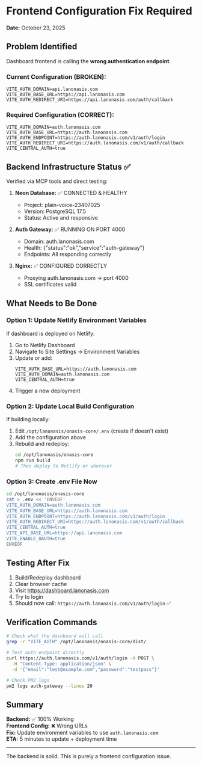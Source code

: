 # Frontend Configuration Fix Required
**Date:** October 23, 2025

## Problem Identified

Dashboard frontend is calling the **wrong authentication endpoint**.

### Current Configuration (BROKEN):
```env
VITE_AUTH_DOMAIN=api.lanonasis.com
VITE_AUTH_BASE_URL=https://api.lanonasis.com
VITE_AUTH_REDIRECT_URI=https://api.lanonasis.com/auth/callback
```

### Required Configuration (CORRECT):
```env
VITE_AUTH_DOMAIN=auth.lanonasis.com
VITE_AUTH_BASE_URL=https://auth.lanonasis.com
VITE_AUTH_ENDPOINT=https://auth.lanonasis.com/v1/auth/login
VITE_AUTH_REDIRECT_URI=https://auth.lanonasis.com/v1/auth/callback
VITE_CENTRAL_AUTH=true
```

## Backend Infrastructure Status ✅

Verified via MCP tools and direct testing:

1. **Neon Database:** ✅ CONNECTED & HEALTHY
   - Project: plain-voice-23407025
   - Version: PostgreSQL 17.5
   - Status: Active and responsive

2. **Auth Gateway:** ✅ RUNNING ON PORT 4000
   - Domain: auth.lanonasis.com
   - Health: {"status":"ok","service":"auth-gateway"}
   - Endpoints: All responding correctly

3. **Nginx:** ✅ CONFIGURED CORRECTLY
   - Proxying auth.lanonasis.com → port 4000
   - SSL certificates valid

## What Needs to Be Done

### Option 1: Update Netlify Environment Variables

If dashboard is deployed on Netlify:

1. Go to Netlify Dashboard
2. Navigate to Site Settings → Environment Variables
3. Update or add:
   ```
   VITE_AUTH_BASE_URL=https://auth.lanonasis.com
   VITE_AUTH_DOMAIN=auth.lanonasis.com
   VITE_CENTRAL_AUTH=true
   ```
4. Trigger a new deployment

### Option 2: Update Local Build Configuration

If building locally:

1. Edit `/opt/lanonasis/onasis-core/.env` (create if doesn't exist)
2. Add the configuration above
3. Rebuild and redeploy:
   ```bash
   cd /opt/lanonasis/onasis-core
   npm run build
   # Then deploy to Netlify or wherever
   ```

### Option 3: Create .env File Now

```bash
cd /opt/lanonasis/onasis-core
cat > .env << 'ENVEOF'
VITE_AUTH_DOMAIN=auth.lanonasis.com
VITE_AUTH_BASE_URL=https://auth.lanonasis.com
VITE_AUTH_ENDPOINT=https://auth.lanonasis.com/v1/auth/login
VITE_AUTH_REDIRECT_URI=https://auth.lanonasis.com/v1/auth/callback
VITE_CENTRAL_AUTH=true
VITE_API_BASE_URL=https://api.lanonasis.com
VITE_ENABLE_OAUTH=true
ENVEOF
```

## Testing After Fix

1. Build/Redeploy dashboard
2. Clear browser cache
3. Visit https://dashboard.lanonasis.com
4. Try to login
5. Should now call: `https://auth.lanonasis.com/v1/auth/login` ✅

## Verification Commands

```bash
# Check what the dashboard will call
grep -r "VITE_AUTH" /opt/lanonasis/onasis-core/dist/

# Test auth endpoint directly
curl https://auth.lanonasis.com/v1/auth/login -X POST \
  -H "Content-Type: application/json" \
  -d '{"email":"test@example.com","password":"testpass"}'

# Check PM2 logs
pm2 logs auth-gateway --lines 20
```

## Summary

**Backend:** ✅ 100% Working  
**Frontend Config:** ❌ Wrong URLs  
**Fix:** Update environment variables to use `auth.lanonasis.com`  
**ETA:** 5 minutes to update + deployment time

---

The backend is solid. This is purely a frontend configuration issue.
